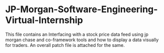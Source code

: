 # JP-Morgan-Software-Engineering-Virtual-Internship
This file contains an Interfacing with a stock price data feed using jp morgan chase and co-framework tools and how to display a data visually for traders. An overall patch file is attached for the same.
